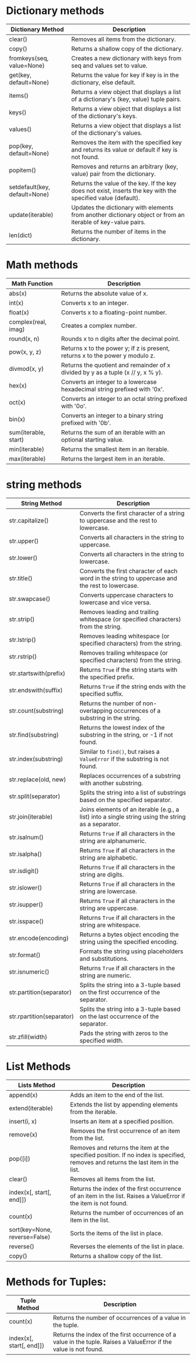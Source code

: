 # Dictionary methods 

| Dictionary Method                             | Description                                                                                                      |
|------------------------------------|------------------------------------------------------------------------------------------------------------------|
| clear()                            | Removes all items from the dictionary.                                                                           |
| copy()                             | Returns a shallow copy of the dictionary.                                                                        |
| fromkeys(seq, value=None)          | Creates a new dictionary with keys from seq and values set to value.                                              |
| get(key, default=None)             | Returns the value for key if key is in the dictionary, else default.                                              |
| items()                            | Returns a view object that displays a list of a dictionary's (key, value) tuple pairs.                            |
| keys()                             | Returns a view object that displays a list of the dictionary's keys.                                              |
| values()                           | Returns a view object that displays a list of the dictionary's values.                                             |
| pop(key, default=None)             | Removes the item with the specified key and returns its value or default if key is not found.                     |
| popitem()                          | Removes and returns an arbitrary (key, value) pair from the dictionary.                                           |
| setdefault(key, default=None)      | Returns the value of the key. If the key does not exist, inserts the key with the specified value (default).     |
| update(iterable)                   | Updates the dictionary with elements from another dictionary object or from an iterable of key-value pairs.     |
| len(dict)                          | Returns the number of items in the dictionary.                                                                   |


# Math methods 

| Math Function                   | Description                                                                                                 |
|----------------------------|-------------------------------------------------------------------------------------------------------------|
| abs(x)                     | Returns the absolute value of x.                                                                           |
| int(x)                     | Converts x to an integer.                                                                                  |
| float(x)                   | Converts x to a floating-point number.                                                                     |
| complex(real, imag)        | Creates a complex number.                                                                                   |
| round(x, n)                | Rounds x to n digits after the decimal point.                                                               |
| pow(x, y, z)               | Returns x to the power y; if z is present, returns x to the power y modulo z.                                |
| divmod(x, y)               | Returns the quotient and remainder of x divided by y as a tuple (x // y, x % y).                             |
| hex(x)                     | Converts an integer to a lowercase hexadecimal string prefixed with '0x'.                                    |
| oct(x)                     | Converts an integer to an octal string prefixed with '0o'.                                                   |
| bin(x)                     | Converts an integer to a binary string prefixed with '0b'.                                                   |
| sum(iterable, start)       | Returns the sum of an iterable with an optional starting value.                                              |
| min(iterable)              | Returns the smallest item in an iterable.                                                                   |
| max(iterable)              | Returns the largest item in an iterable.                                                                    |


# string methods 

| String Method                           | Description                                                                                   |
|----------------------------------|-----------------------------------------------------------------------------------------------|
| str.capitalize()                | Converts the first character of a string to uppercase and the rest to lowercase.             |
| str.upper()                     | Converts all characters in the string to uppercase.                                           |
| str.lower()                     | Converts all characters in the string to lowercase.                                           |
| str.title()                     | Converts the first character of each word in the string to uppercase and the rest to lowercase.|
| str.swapcase()                  | Converts uppercase characters to lowercase and vice versa.                                    |
| str.strip()                     | Removes leading and trailing whitespace (or specified characters) from the string.            |
| str.lstrip()                    | Removes leading whitespace (or specified characters) from the string.                          |
| str.rstrip()                    | Removes trailing whitespace (or specified characters) from the string.                         |
| str.startswith(prefix)          | Returns `True` if the string starts with the specified prefix.                                 |
| str.endswith(suffix)            | Returns `True` if the string ends with the specified suffix.                                   |
| str.count(substring)            | Returns the number of non-overlapping occurrences of a substring in the string.               |
| str.find(substring)             | Returns the lowest index of the substring in the string, or -1 if not found.                   |
| str.index(substring)            | Similar to `find()`, but raises a `ValueError` if the substring is not found.                 |
| str.replace(old, new)          | Replaces occurrences of a substring with another substring.                                   |
| str.split(separator)            | Splits the string into a list of substrings based on the specified separator.                 |
| str.join(iterable)              | Joins elements of an iterable (e.g., a list) into a single string using the string as a separator.|
| str.isalnum()                   | Returns `True` if all characters in the string are alphanumeric.                              |
| str.isalpha()                   | Returns `True` if all characters in the string are alphabetic.                                 |
| str.isdigit()                   | Returns `True` if all characters in the string are digits.                                     |
| str.islower()                   | Returns `True` if all characters in the string are lowercase.                                  |
| str.isupper()                   | Returns `True` if all characters in the string are uppercase.                                  |
| str.isspace()                   | Returns `True` if all characters in the string are whitespace.                                 |
| str.encode(encoding)            | Returns a bytes object encoding the string using the specified encoding.                      |
| str.format()                    | Formats the string using placeholders and substitutions.                                       |
| str.isnumeric()                 | Returns `True` if all characters in the string are numeric.                                     |
| str.partition(separator)        | Splits the string into a 3-tuple based on the first occurrence of the separator.              |
| str.rpartition(separator)       | Splits the string into a 3-tuple based on the last occurrence of the separator.               |
| str.zfill(width)                | Pads the string with zeros to the specified width.                                             |


# List Methods


| Lists Method                | Description                                                                                               |
|-----------------------|-----------------------------------------------------------------------------------------------------------|
| append(x)             | Adds an item to the end of the list.                                                                      |
| extend(iterable)      | Extends the list by appending elements from the iterable.                                                  |
| insert(i, x)          | Inserts an item at a specified position.                                                                  |
| remove(x)             | Removes the first occurrence of an item from the list.                                                    |
| pop([i])              | Removes and returns the item at the specified position. If no index is specified, removes and returns the last item in the list. |
| clear()               | Removes all items from the list.                                                                          |
| index(x[, start[, end]]) | Returns the index of the first occurrence of an item in the list. Raises a ValueError if the item is not found. |
| count(x)              | Returns the number of occurrences of an item in the list.                                                  |
| sort(key=None, reverse=False) | Sorts the items of the list in place.                                                               |
| reverse()             | Reverses the elements of the list in place.                                                               |
| copy()                | Returns a shallow copy of the list.                                                                       |



# Methods for Tuples:

| Tuple Method                | Description                                                                                               |
|-----------------------|-----------------------------------------------------------------------------------------------------------|
| count(x)              | Returns the number of occurrences of a value in the tuple.                                                 |
| index(x[, start[, end]]) | Returns the index of the first occurrence of a value in the tuple. Raises a ValueError if the value is not found. |
